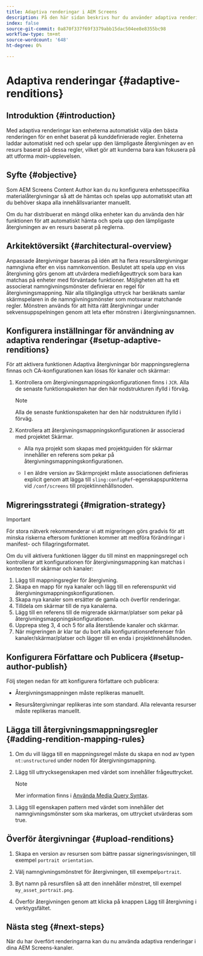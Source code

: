 ```yaml
---
title: Adaptiva renderingar i AEM Screens
description: På den här sidan beskrivs hur du använder adaptiva renderingar i AEM Screens.
index: false
source-git-commit: 0a870f337f69f3379abb15dac504ee8e8355bc98
workflow-type: tm+mt
source-wordcount: '648'
ht-degree: 0%

---
```


# Adaptiva renderingar {#adaptive-renditions}

## Introduktion {#introduction}

Med adaptiva renderingar kan enheterna automatiskt välja den bästa renderingen för en enhet baserat på kunddefinierade regler. Enheterna laddar automatiskt ned och spelar upp den lämpligaste återgivningen av en resurs baserat på dessa regler, vilket gör att kunderna bara kan fokusera på att utforma *main*-upplevelsen.

## Syfte {#objective}

Som AEM Screens Content Author kan du nu konfigurera enhetsspecifika materialåtergivningar så att de hämtas och spelas upp automatiskt utan att du behöver skapa alla innehållsvarianter manuellt.

Om du har distribuerat en mängd olika enheter kan du använda den här funktionen för att automatiskt hämta och spela upp den lämpligaste återgivningen av en resurs baserat på reglerna.

## Arkitektöversikt {#architectural-overview}

Anpassade återgivningar baseras på idén att ha flera resursåtergivningar namngivna efter en viss namnkonvention. Beslutet att spela upp en viss återgivning görs genom att utvärdera mediefrågeuttryck som bara kan matchas på enheter med förväntade funktioner. Möjligheten att ha ett associerat namngivningsmönster definierar en regel för återgivningsmappning. När alla tillgängliga uttryck har beräknats samlar skärmspelaren in de namngivningsmönster som motsvarar matchande regler. Mönstren används för att hitta rätt återgivningar under sekvensuppspelningen genom att leta efter mönstren i återgivningsnamnen.


## Konfigurera inställningar för användning av adaptiva renderingar {#setup-adaptive-renditions}

För att aktivera funktionen Adaptiva återgivningar bör mappningsreglerna finnas och CA-konfigurationen kan lösas för kanaler och skärmar:

1. Kontrollera om återgivningsmappningskonfigurationen finns i `JCR`. Alla de senaste funktionspaketen har den här nodstrukturen ifylld i förväg.

   >[!NOTE]
   >Alla de senaste funktionspaketen har den här nodstrukturen ifylld i förväg.


1. Kontrollera att återgivningsmappningskonfigurationen är associerad med projektet Skärmar.

   * Alla nya projekt som skapas med projektguiden för skärmar innehåller en referens som pekar på återgivningsmappningskonfigurationen.

   * I en äldre version av Skärmprojekt måste associationen definieras explicit genom att lägga till `sling:configRef`-egenskapspunkterna vid `/conf/screens` till projektinnehållsnoden.

## Migreringsstrategi {#migration-strategy}

>[!IMPORTANT]
>För stora nätverk rekommenderar vi att migreringen görs gradvis för att minska riskerna eftersom funktionen kommer att medföra förändringar i manifest- och fillagringsformatet.

Om du vill aktivera funktionen lägger du till minst en mappningsregel och kontrollerar att konfigurationen för återgivningsmappning kan matchas i kontexten för skärmar och kanaler:

1. Lägg till mappningsregler för återgivning.
1. Skapa en mapp för nya kanaler och lägg till en referenspunkt vid återgivningsmappningskonfigurationen.
1. Skapa nya kanaler som ersätter de gamla och överför renderingar.
1. Tilldela om skärmar till de nya kanalerna.
1. Lägg till en referens till de migrerade skärmar/platser som pekar på återgivningsmappningskonfigurationen.
1. Upprepa steg 3, 4 och 5 för alla återstående kanaler och skärmar.
1. När migreringen är klar tar du bort alla konfigurationsreferenser från kanaler/skärmar/platser och lägger till en enda i projektinnehållsnoden.

## Konfigurera Författare och Publicera {#setup-author-publish}

Följ stegen nedan för att konfigurera författare och publicera:

* Återgivningsmappningen måste replikeras manuellt.

* Resursåtergivningar replikeras inte som standard. Alla relevanta resurser måste replikeras manuellt.


## Lägga till återgivningsmappningsregler {#adding-rendition-mapping-rules}

1. Om du vill lägga till en mappningsregel måste du skapa en nod av typen `nt:unstructured` under noden för återgivningsmappning.

1. Lägg till uttrycksegenskapen med värdet som innehåller frågeuttrycket.

   >[!NOTE]
   >Mer information finns i [Använda Media Query Syntax](https://developer.mozilla.org/en-US/docs/Web/CSS/Media_Queries/Using_media_queries).

1. Lägg till egenskapen pattern med värdet som innehåller det namngivningsmönster som ska markeras, om uttrycket utvärderas som true.

## Överför återgivningar {#upload-renditions}

1. Skapa en version av resursen som bättre passar signeringsvisningen, till exempel `portrait orientation`.

1. Välj namngivningsmönstret för återgivningen, till exempel`portrait`.

1. Byt namn på resursfilen så att den innehåller mönstret, till exempel `my_asset_portrait.png`.

1. Överför återgivningen genom att klicka på knappen Lägg till återgivning i verktygsfältet.


## Nästa steg {#next-steps}

När du har överfört renderingarna kan du nu använda adaptiva renderingar i dina AEM Screens-kanaler.

